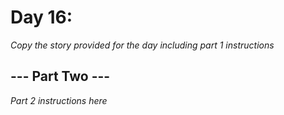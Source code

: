 # Day 16: <Insert Title Here> #
_Copy the story provided for the day including part 1 instructions_

## --- Part Two --- ##
_Part 2 instructions here_